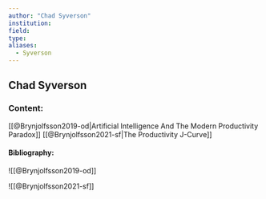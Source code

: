 ```yaml
---
author: "Chad Syverson"
institution:
field:
type:
aliases:
  - Syverson
---
```


## Chad Syverson

### Content:
[[@Brynjolfsson2019-od|Artificial Intelligence And The Modern Productivity Paradox]]
[[@Brynjolfsson2021-sf|The Productivity J-Curve]]

#### Bibliography:

![[@Brynjolfsson2019-od]]

![[@Brynjolfsson2021-sf]]